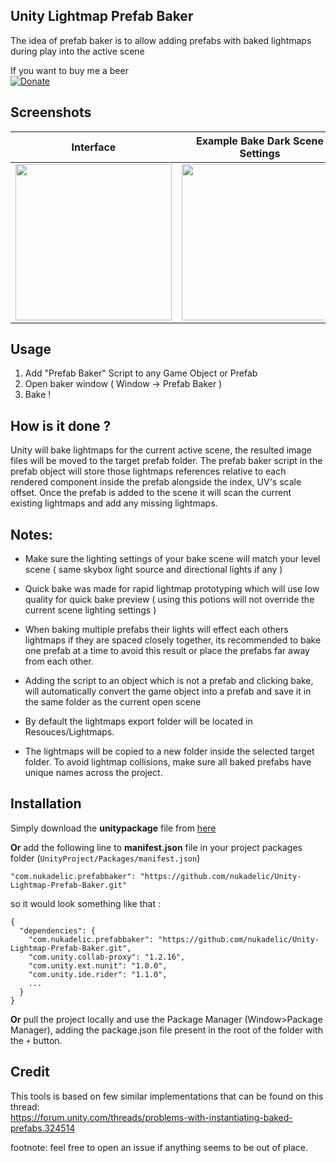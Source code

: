 ## Unity Lightmap Prefab Baker

The idea of prefab baker is to allow adding prefabs with baked lightmaps during play into the active scene  
  
If you want to buy me a beer  
[![Donate](https://img.shields.io/badge/Donate-PayPal-green.svg)](https://www.paypal.me/wad1m)
  
## Screenshots

| Interface | Example Bake Dark Scene Settings | Lightmap files after bake |
|------------|-------------|-------------|
| <img src="https://raw.githubusercontent.com/nukadelic/Unity-Lightmap-Prefab-Baker/master/Images~/image1.png" width="250"> | <img src="https://raw.githubusercontent.com/nukadelic/Unity-Lightmap-Prefab-Baker/master/Images~/image2.png" width="250"> | <img src="https://raw.githubusercontent.com/nukadelic/Unity-Lightmap-Prefab-Baker/master/Images~/image3.png" width="250"> | 

## Usage

1. Add "Prefab Baker" Script to any Game Object or Prefab 
2. Open baker window ( Window -> Prefab Baker ) 
3. Bake !

## How is it done ? 

Unity will bake lightmaps for the current active scene, the resulted image files will be moved to the target prefab folder. The prefab baker script in the prefab object will store those lightmaps references relative to each rendered component inside the prefab alongside the index, UV's scale offset. Once the prefab is added to the scene it will scan the current existing lightmaps and add any missing lightmaps.

## Notes:

- Make sure the lighting settings of your bake scene will match your level scene ( same skybox light source and directional lights if any )

- Quick bake was made for rapid lightmap prototyping which will use low quality for quick bake preview ( using this potions will not override the current scene lighting settings ) 

- When baking multiple prefabs their lights will effect each others lightmaps if they are spaced closely together, its recommended to bake one prefab at a time to avoid this result or place the prefabs far away from each other. 

- Adding the script to an object which is not a prefab and clicking bake, will automatically convert the game object into a prefab and save it in the same folder as the current open scene

- By default the lightmaps export folder will be located in Resouces/Lightmaps.

- The lightmaps will be copied to a new folder inside the selected target folder. To avoid lightmap collisions, make sure all baked prefabs have unique names across the project. 

## Installation

Simply download the **unitypackage** file from [here](https://github.com/nukadelic/Unity-Lightmap-Prefab-Baker/releases)  

**Or** add the following line to **manifest.json** file in your project packages folder (`UnityProject/Packages/manifest.json`)
```
"com.nukadelic.prefabbaker": "https://github.com/nukadelic/Unity-Lightmap-Prefab-Baker.git"
```
so it would look something like that : 
```
{
  "dependencies": {
    "com.nukadelic.prefabbaker": "https://github.com/nukadelic/Unity-Lightmap-Prefab-Baker.git",
    "com.unity.collab-proxy": "1.2.16",
    "com.unity.ext.nunit": "1.0.0",
    "com.unity.ide.rider": "1.1.0",
    ...
  }
}
```

**Or** pull the project locally and use the Package Manager (Window>Package Manager), adding the package.json file present in the root of the folder with the `+` button.

## Credit 

This tools is based on few similar implementations that can be found on this thread:   
https://forum.unity.com/threads/problems-with-instantiating-baked-prefabs.324514

  
  
footnote: feel free to open an issue if anything seems to be out of place.
